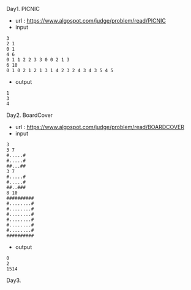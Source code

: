 Day1. PICNIC
 - url : https://www.algospot.com/judge/problem/read/PICNIC
 - input
 ```
3 
2 1 
0 1 
4 6 
0 1 1 2 2 3 3 0 0 2 1 3 
6 10 
0 1 0 2 1 2 1 3 1 4 2 3 2 4 3 4 3 5 4 5
 ```
 - output
 ```
1
3
4
 ```
Day2. BoardCover
  - url : https://www.algospot.com/judge/problem/read/BOARDCOVER
  - input
  ```
3 
3 7 
#.....# 
#.....# 
##...## 
3 7 
#.....# 
#.....# 
##..### 
8 10 
########## 
#........# 
#........# 
#........# 
#........# 
#........# 
#........# 
########## 
  ```
  
  - output
  ```
0
2
1514
  ```

Day3.
